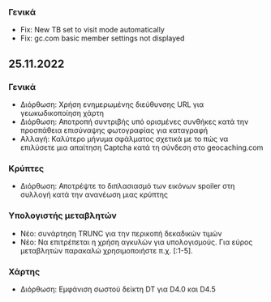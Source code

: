 
### Γενικά
- Fix: New TB set to visit mode automatically
- Fix: gc.com basic member settings not displayed

## 25.11.2022

### Γενικά
- Διόρθωση: Χρήση ενημερωμένης διεύθυνσης URL για γεωκωδικοποίηση χάρτη
- Διόρθωση: Αποτροπή συντριβής υπό ορισμένες συνθήκες κατά την προσπάθεια επισύναψης φωτογραφίας για καταγραφή
- Αλλαγή: Καλύτερο μήνυμα σφάλματος σχετικά με το πώς να επιλύσετε μια απαίτηση Captcha κατά τη σύνδεση στο geocaching.com

### Κρύπτες
- Διόρθωση: Αποτρέψτε το διπλασιασμό των εικόνων spoiler στη συλλογή κατά την ανανέωση μιας κρύπτης

### Υπολογιστής μεταβλητών
- Νέο: συνάρτηση TRUNC για την περικοπή δεκαδικών τιμών
- Νέο: Να επιτρέπεται η χρήση αγκυλών για υπολογισμούς. Για εύρος μεταβλητών παρακαλώ χρησιμοποιήστε π.χ. \[:1-5\].

### Χάρτης
- Διόρθωση: Εμφάνιση σωστού δείκτη DT για D4.0 και D4.5
